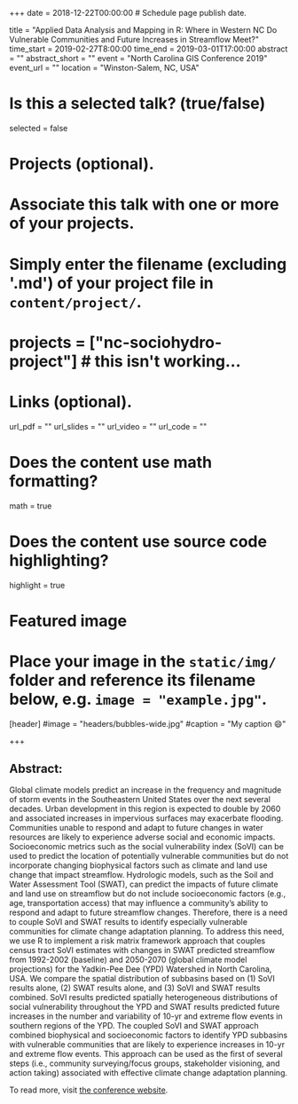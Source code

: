 +++
date = 2018-12-22T00:00:00  # Schedule page publish date.

title = "Applied Data Analysis and Mapping in R: Where in Western NC Do Vulnerable Communities and Future Increases in Streamflow Meet?"
time_start = 2019-02-27T8:00:00
time_end = 2019-03-01T17:00:00
abstract = ""
abstract_short = ""
event = "North Carolina GIS Conference 2019"
event_url = ""
location = "Winston-Salem, NC, USA"

# Is this a selected talk? (true/false)
selected = false

# Projects (optional).
#   Associate this talk with one or more of your projects.
#   Simply enter the filename (excluding '.md') of your project file in `content/project/`.
# projects = ["nc-sociohydro-project"] # this isn't working...

# Links (optional).
url_pdf = ""
url_slides = ""
url_video = ""
url_code = ""

# Does the content use math formatting?
math = true

# Does the content use source code highlighting?
highlight = true

# Featured image
# Place your image in the `static/img/` folder and reference its filename below, e.g. `image = "example.jpg"`.
[header]
#image = "headers/bubbles-wide.jpg"
#caption = "My caption :smile:"

+++

## Abstract:</br>
Global climate models predict an increase in the frequency and magnitude of storm events in the Southeastern United States over the next several decades. Urban development in this region is expected to double by 2060 and associated increases in impervious surfaces may exacerbate flooding. Communities unable to respond and adapt to future changes in water resources are likely to experience adverse social and economic impacts. Socioeconomic metrics such as the social vulnerability index (SoVI) can be used to predict the location of potentially vulnerable communities but do not incorporate changing biophysical factors such as climate and land use change that impact streamflow. Hydrologic models, such as the Soil and Water Assessment Tool (SWAT), can predict the impacts of future climate and land use on streamflow but do not include socioeconomic factors (e.g., age, transportation access) that may influence a community’s ability to respond and adapt to future streamflow changes. Therefore, there is a need to couple SoVI and SWAT results to identify especially vulnerable communities for climate change adaptation planning. To address this need, we use R to implement a risk matrix framework approach that couples census tract SoVI estimates with changes in SWAT predicted streamflow from 1992-2002 (baseline) and 2050-2070 (global climate model projections) for the Yadkin-Pee Dee (YPD) Watershed in North Carolina, USA. We compare the spatial distribution of subbasins based on (1) SoVI results alone, (2) SWAT results alone, and (3) SoVI and SWAT results combined. SoVI results predicted spatially heterogeneous distributions of social vulnerability throughout the YPD and SWAT results predicted future increases in the number and variability of 10-yr and extreme flow events in southern regions of the YPD. The coupled SoVI and SWAT approach combined biophysical and socioeconomic factors to identify YPD subbasins with vulnerable communities that are likely to experience increases in 10-yr and extreme flow events. This approach can be used as the first of several steps (i.e., community surveying/focus groups, stakeholder visioning, and action taking) associated with effective climate change adaptation planning.

To read more, visit [the conference website](https://ncgisconference.com/).